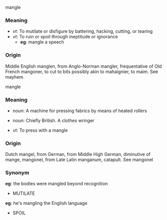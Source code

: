 mangle
### Meaning
+ _vt_: To mutilate or disfigure by battering, hacking, cutting, or tearing
+ _vt_: To ruin or spoil through ineptitude or ignorance
    + __eg__: mangle a speech

### Origin

Middle English manglen, from Anglo-Norman mangler, frequentative of Old French mangoner, to cut to bits possibly akin to mahaignier, to maim. See mayhem

mangle
### Meaning
+ _noun_: A machine for pressing fabrics by means of heated rollers
+ _noun_: Chiefly British. A clothes wringer

+ _vt_: To press with a mangle

### Origin

Dutch mangel, from German, from Middle High German, diminutive of mange, mangonel, from Late Latin manganum, catapult. See mangonel

### Synonym

__eg__: the bodies were mangled beyond recognition

+ MUTILATE

__eg__: he's mangling the English language

+ SPOIL


